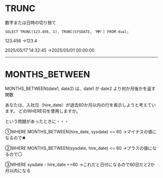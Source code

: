 # TRUNC

数字または日時の切り捨て

`SELECT TRUNC(123.456, 1), TRUNC(SYSDATE, 'MM') FROM dual;`

123.456
→123.4

2025/05/17 14:32:45
→2025/05/01 00:00:00

---
# MONTHS_BETWEEN

MONTHS_BETWEEN(date1, date2) は、date1 が date2 より何か月後かを返す関数

あなたは、入社日（hire_date）が過去60か月以内の行を表示しようと考えています。 
どのWHERE句を使用しますか。

という問題があったときに・・・

①WHERE MONTHS_BETWEEN(hire_date, sysdate) <= 60
→マイナスの値になるので✖

②WHERE MONTHS_BETWEEN(sysdate, hire_date) <= 60
→プラスの値になるので〇

③WHERE sysdate - hire_date <=60
→これだと日付になるので60日だと2か月以内になる